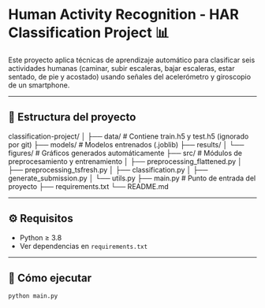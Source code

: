 # Human Activity Recognition - HAR Classification Project 📊

Este proyecto aplica técnicas de aprendizaje automático para clasificar seis actividades humanas (caminar, subir escaleras, bajar escaleras, estar sentado, de pie y acostado) usando señales del acelerómetro y giroscopio de un smartphone.

---

## 📁 Estructura del proyecto

classification-project/
│
├── data/ # Contiene train.h5 y test.h5 (ignorado por git)
├── models/ # Modelos entrenados (.joblib)
├── results/
│ └── figures/ # Gráficos generados automáticamente
├── src/ # Módulos de preprocesamiento y entrenamiento
│ ├── preprocessing_flattened.py
│ ├── preprocessing_tsfresh.py
│ ├── classification.py
│ ├── generate_submission.py
│ └── utils.py
├── main.py # Punto de entrada del proyecto
├── requirements.txt
└── README.md

---

## ⚙️ Requisitos

- Python ≥ 3.8
- Ver dependencias en `requirements.txt`

---

## 🚀 Cómo ejecutar

```bash
python main.py